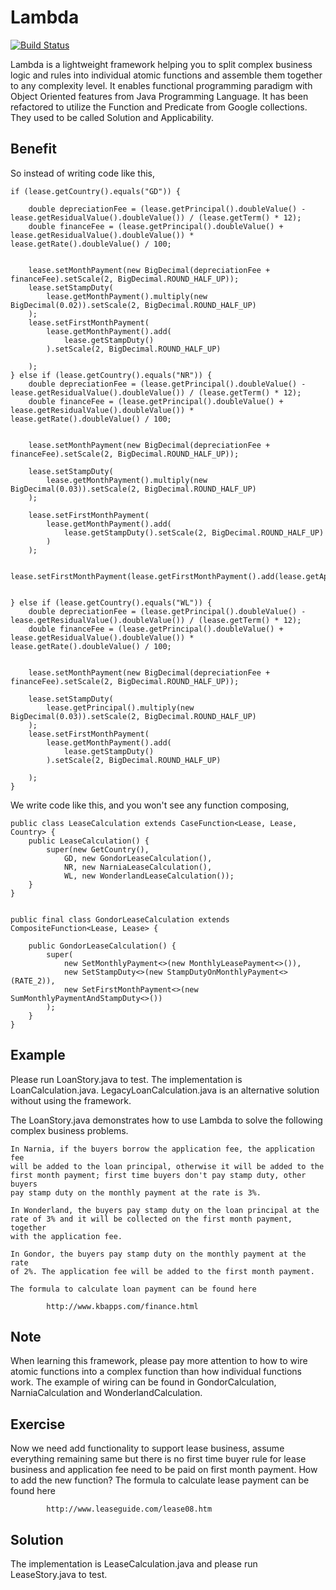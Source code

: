 Lambda
========

[![Build Status](https://travis-ci.org/yujunliang/lambda.svg?branch=master)](https://travis-ci.org/yujunliang/lambda)

Lambda is a lightweight framework helping you to split complex business
logic and rules into individual atomic functions and assemble them together
to any complexity level. It enables functional programming paradigm with
Object Oriented features from Java Programming Language. It has been
refactored to utilize the Function and Predicate from Google collections.
They used to be called Solution and Applicability.

Benefit
-------

So instead of writing code like this,

    if (lease.getCountry().equals("GD")) {

        double depreciationFee = (lease.getPrincipal().doubleValue() - lease.getResidualValue().doubleValue()) / (lease.getTerm() * 12);
        double financeFee = (lease.getPrincipal().doubleValue() + lease.getResidualValue().doubleValue()) * lease.getRate().doubleValue() / 100;


        lease.setMonthPayment(new BigDecimal(depreciationFee + financeFee).setScale(2, BigDecimal.ROUND_HALF_UP));
        lease.setStampDuty(
            lease.getMonthPayment().multiply(new BigDecimal(0.02)).setScale(2, BigDecimal.ROUND_HALF_UP)
        );
        lease.setFirstMonthPayment(
            lease.getMonthPayment().add(
                lease.getStampDuty()
            ).setScale(2, BigDecimal.ROUND_HALF_UP)

        );
    } else if (lease.getCountry().equals("NR")) {
        double depreciationFee = (lease.getPrincipal().doubleValue() - lease.getResidualValue().doubleValue()) / (lease.getTerm() * 12);
        double financeFee = (lease.getPrincipal().doubleValue() + lease.getResidualValue().doubleValue()) * lease.getRate().doubleValue() / 100;


        lease.setMonthPayment(new BigDecimal(depreciationFee + financeFee).setScale(2, BigDecimal.ROUND_HALF_UP));

        lease.setStampDuty(
            lease.getMonthPayment().multiply(new BigDecimal(0.03)).setScale(2, BigDecimal.ROUND_HALF_UP)
        );

        lease.setFirstMonthPayment(
            lease.getMonthPayment().add(
                lease.getStampDuty().setScale(2, BigDecimal.ROUND_HALF_UP)
            )
        );

        lease.setFirstMonthPayment(lease.getFirstMonthPayment().add(lease.getApplicationFee()));


    } else if (lease.getCountry().equals("WL")) {
        double depreciationFee = (lease.getPrincipal().doubleValue() - lease.getResidualValue().doubleValue()) / (lease.getTerm() * 12);
        double financeFee = (lease.getPrincipal().doubleValue() + lease.getResidualValue().doubleValue()) * lease.getRate().doubleValue() / 100;


        lease.setMonthPayment(new BigDecimal(depreciationFee + financeFee).setScale(2, BigDecimal.ROUND_HALF_UP));

        lease.setStampDuty(
            lease.getPrincipal().multiply(new BigDecimal(0.03)).setScale(2, BigDecimal.ROUND_HALF_UP)
        );
        lease.setFirstMonthPayment(
            lease.getMonthPayment().add(
                lease.getStampDuty()
            ).setScale(2, BigDecimal.ROUND_HALF_UP)

        );
    }

We write code like this, and you won't see any function composing,

    public class LeaseCalculation extends CaseFunction<Lease, Lease, Country> {
        public LeaseCalculation() {
            super(new GetCountry(),
                GD, new GondorLeaseCalculation(),
                NR, new NarniaLeaseCalculation(),
                WL, new WonderlandLeaseCalculation());
        }
    }


    public final class GondorLeaseCalculation extends CompositeFunction<Lease, Lease> {

        public GondorLeaseCalculation() {
            super(
                new SetMonthlyPayment<>(new MonthlyLeasePayment<>()),
                new SetStampDuty<>(new StampDutyOnMonthlyPayment<>(RATE_2)),
                new SetFirstMonthPayment<>(new SumMonthlyPaymentAndStampDuty<>())
            );
        }
    }

Example
-------

Please run LoanStory.java to test. The implementation is LoanCalculation.java.
LegacyLoanCalculation.java is an alternative solution without using the
framework.

The LoanStory.java demonstrates how to use Lambda to solve the following
complex business problems.

    In Narnia, if the buyers borrow the application fee, the application fee
    will be added to the loan principal, otherwise it will be added to the
    first month payment; first time buyers don't pay stamp duty, other buyers
    pay stamp duty on the monthly payment at the rate is 3%.

    In Wonderland, the buyers pay stamp duty on the loan principal at the
    rate of 3% and it will be collected on the first month payment, together
    with the application fee.

    In Gondor, the buyers pay stamp duty on the monthly payment at the rate
    of 2%. The application fee will be added to the first month payment.

    The formula to calculate loan payment can be found here

            http://www.kbapps.com/finance.html

Note
----

When learning this framework, please pay more attention to how to wire
atomic functions into a complex function than how individual functions
work. The example of wiring can be found in GondorCalculation,
NarniaCalculation and WonderlandCalculation.


Exercise
--------

Now we need add functionality to support lease business, assume everything
remaining same but there is no first time buyer rule for lease business
and application fee need to be paid on first month payment. How to add the
new function? The formula to calculate lease payment can be found here

            http://www.leaseguide.com/lease08.htm

Solution
--------

The implementation is LeaseCalculation.java and please run LeaseStory.java to test.
